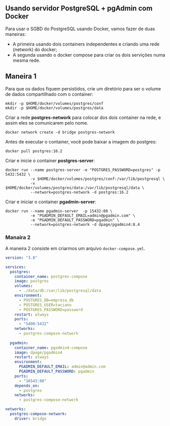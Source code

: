 ## Usando servidor PostgreSQL + pgAdmin com Docker

Para usar o SGBD do PostgreSQL usando Docker, vamos fazer de duas maneiras:
* A primeira usando dois containers independentes e criando uma rede (network) do docker;
* A segunda usando o docker compose para criar os dois servições numa mesma rede.

## Maneira 1

Para que os dados fiquem persistidos, crie um diretório para ser o volume de dados compartilhado com o container:
```
mkdir -p $HOME/docker/volumes/postgres/conf
mkdir -p $HOME/docker/volumes/postgres/data
```

Criar a rede **postgres-network** para colocar dos dois container na rede, e assim eles se comunicarem pelo nome.
```console
docker network create -d bridge postgres-network
```

Antes de executar o container, você pode baixar a imagem do postgres:
```
docker pull postgres:16.2
```

Criar e inicie o container **postgres-server**:
```console
docker run --name postgres-server -e "POSTGRES_PASSWORD=postgres" -p 5432:5432 \
           -v $HOME/docker/volumes/postgres/conf:/var/lib/postgresql \
           -v $HOME/docker/volumes/postgres/data:/var/lib/postgresql/data \
           --network=postgres-network -d postgres:16.2
```

Criar e iniciar o container **pgadmin-server**:

```console
docker run --name pgadmin-server  -p 15432:80 \
           -e "PGADMIN_DEFAULT_EMAIL=admin@pgadmin.com" \
           -e "PGADMIN_DEFAULT_PASSWORD=pgadmin" \
           --network=postgres-network -d dpage/pgadmin4:8.4
```

### Manaira 2

A maneira 2 consiste em criarmos um arquivo `docker-compose.yml`.

```yaml
version: "3.8"

services:
  postgres:
    container_name: postgres-compose
    image: postgres
    volumes:
      - ./data/db:/var/lib/postgresql/data
    environment:
      - POSTGRES_DB=empresa_db
      - POSTGRES_USER=taciano
      - POSTGRES_PASSWORD=password
    restart: always
    ports:
      - "5400:5432"
    networks:
      - postgres-compose-network
  
  pgadmin:
    container_name: pgadmin4-compose
    image: dpage/pgadmin4
    restart: always
    environment:
      PGADMIN_DEFAULT_EMAIL: admin@admin.com
      PGADMIN_DEFAULT_PASSWORD: pgadmin
    ports:
      - "16543:80"
    depends_on:
      - postgres
    networks:
      - postgres-compose-network

networks: 
  postgres-compose-network:
    driver: bridge
```
